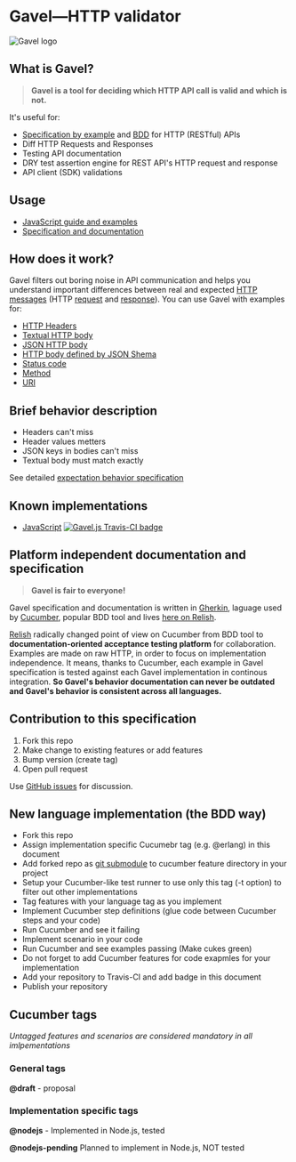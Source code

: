 # Gavel—HTTP validator

![Gavel logo](https://raw.github.com/apiaryio/gavel/master/img/gavel.png?login=netmilk&token=73e03867f59ec1870842429ca2f7e8b9)

## What is Gavel? 

> **Gavel is a tool for deciding which HTTP API call is valid and which is not.** 

It's useful for:

- [Specification by example][sbe] and [BDD][bdd] for HTTP (RESTful) APIs
- Diff HTTP Requests and Responses
- Testing API documentation
- DRY test assertion engine for REST API's HTTP request and response
- API client (SDK) validations

[sbe]: http://en.wikipedia.org/wiki/Specification_by_example
[bdd]: http://en.wikipedia.org/wiki/Behavior-driven_development

## Usage

- [JavaScript guide and examples](https://www.relishapp.com/apiary/gavel/docs/node-js)
- [Specification and documentation](https://www.relishapp.com/apiary/gavel/docs)

## How does it work?

Gavel filters out boring noise in API communication and helps you understand important differences between real and expected [HTTP messages][message] (HTTP [request][request] and [response][response]). You can use Gavel with examples for:

- [HTTP Headers](https://www.relishapp.com/apiary/gavel/docs/expectations/headers)
- [Textual HTTP body](https://www.relishapp.com/apiary/gavel/docs/expectations/body-text-example)
- [JSON HTTP body](https://www.relishapp.com/apiary/gavel/docs/expectations/body-json-exapmle)
- [HTTP body defined by JSON Shema](https://www.relishapp.com/apiary/gavel/docs/expectations/body-json-schema)
- [Status code](https://www.relishapp.com/apiary/gavel/docs/expectations/status-code)
- [Method](https://www.relishapp.com/apiary/gavel/docs/expectations/request-method)
- [URI](https://www.relishapp.com/apiary/gavel/docs/expectations/request-uri)

[message]: https://www.relishapp.com/apiary/gavel/docs/data-model#http-message
[request]: https://www.relishapp.com/apiary/gavel/docs/data-model#http-request
[response]: https://www.relishapp.com/apiary/gavel/docs/data-model#http-response

## Brief behavior description

- Headers can't miss
- Header values metters
- JSON keys in bodies can't miss
- Textual body must match exactly

See detailed [expectation behavior specification](https://www.relishapp.com/apiary/gavel/docs/expectations)

## Known implementations

- [JavaScript][gavel.js] [![Gavel.js Travis-CI badge](https://travis-ci.org/apiaryio/gavel.js.png?branch=master)](https://travis-ci.org/apiaryio/gavel.js)


[gavel.js]: https://github.com/apiaryio/gavel.js

## Platform independent documentation and specification

> **Gavel is fair to everyone!**

Gavel specification and documentation is written in [Gherkin][gherkin], laguage used by [Cucumber][cucumber], popular BDD tool and lives [here on Relish][gavelrelish].

[Relish][relish] radically changed point of view on Cucumber from BDD tool to **documentation-oriented acceptance testing platform** for collaboration. Examples are made on raw HTTP, in order to focus on implementation independence. It means, thanks to Cucumber, each example in Gavel specification is tested against each Gavel implementation in continous integration. **So Gavel's behavior documentation can never be outdated and Gavel's behavior is consistent across all languages.**

[gherkin]: https://github.com/cucumber/gherkin
[cucumber]: https://github.com/cucumber/cucumber
[gavelrelish]: https://www.relishapp.com/apiary/gavel/docs
[relish]: https://www.relishapp.com/ 

## Contribution to this specification

1. Fork this repo
2. Make change to existing features or add features  
3. Bump version (create tag)
4. Open pull request

Use [GitHub issues](https://github.com/apiaryio/gavel/issues) for discussion. 

## New language implementation (the BDD way)

- Fork this repo
- Assign implementation specific Cucumebr tag (e.g. @erlang) in this document
- Add forked repo as [git submodule][git submodule] to cucumber feature directory in your project
- Setup your Cucumber-like test runner to use only this tag (-t option) to filter out other implementations
- Tag features with your language tag as you implement
- Implement Cucumber step definitions (glue code between Cucumber steps and your code)
- Run Cucumber and see it failing
- Implement scenario in your code
- Run Cucumber and see examples passing (Make cukes green)
- Do not forget to add Cucumber features for code exapmles for your implementation
- Add your repository to Travis-CI and add badge in this document
- Publish your repository


[git submodule]: http://git-scm.com/book/en/Git-Tools-Submodules

## Cucumber tags

*Untagged features and scenarios are considered mandatory in all imlpementations*

### General tags

**@draft** - proposal

### Implementation specific tags

**@nodejs** - Implemented in Node.js, tested

**@nodejs-pending** Planned to implement in Node.js, NOT tested
